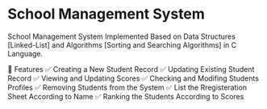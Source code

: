 # School Management System

School Management System Implemented Based on Data Structures [Linked-List] and Algorithms [Sorting and Searching Algorithms] in C Language.

🎯 Features
        ✅ Creating a New Student Record
        ✅ Updating Existing Student Record 
        ✅ Viewing and Updating Scores
        ✅ Checking and Modifing Students Profiles
        ✅ Removing Students from the System
        ✅ List the Rregisteration Sheet According to Name
        ✅ Ranking the Students According to Scores
